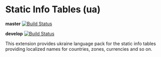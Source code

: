 # Static Info Tables (ua)

**master** [![Build Status](https://travis-ci.org/manuelselbach/static_info_tables_ua.svg?branch=master)](https://travis-ci.org/manuelselbach/static_info_tables_ua)

**develop** [![Build Status](https://travis-ci.org/manuelselbach/static_info_tables_ua.svg?branch=develop)](https://travis-ci.org/manuelselbach/static_info_tables_ua)

This extension provides ukraine language pack for the static info tables providing localized names for countries, zones, currencies and so on.